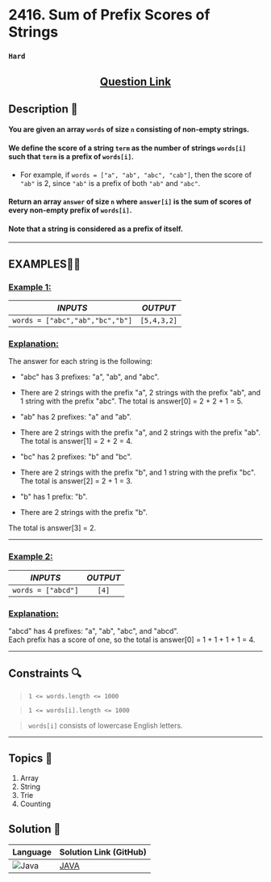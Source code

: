 # 2416. Sum of Prefix Scores of Strings

### `Hard`


<h2 align="center">
<a href="https://leetcode.com/problems/sum-of-prefix-scores-of-strings/description/?envType=daily-question&envId=2024-09-25"><strong>Question Link</strong></a>
</h2>


## Description 📑

#### You are given an array `words` of size `n` consisting of non-empty strings.

#### We define the score of a string `term` as the number of strings `words[i]` such that `term` is a prefix of `words[i]`.

- For example, if `words = ["a", "ab", "abc", "cab"]`, then the score of `"ab"` is 2, since `"ab"` is a prefix of both `"ab"` and `"abc"`.

#### Return an array `answer` of size `n` where `answer[i]` is the sum of scores of every non-empty prefix of `words[i]`.

#### Note that a string is considered as a prefix of itself.

---

## **EXAMPLES**💫✨ </br>

<h3>

<ins>**Example 1**:</ins> </br>


| _INPUTS_ | _OUTPUT_ |
| :-----------: | :-----------: |
| `words = ["abc","ab","bc","b"]` | `[5,4,3,2]` |

</h3>

<h3>
<ins>Explanation:</ins>
</h3>

The answer for each string is the following:

- "abc" has 3 prefixes: "a", "ab", and "abc".

- There are 2 strings with the prefix "a", 2 strings with the prefix "ab", and 1 string with the prefix "abc".
The total is answer[0] = 2 + 2 + 1 = 5.

- "ab" has 2 prefixes: "a" and "ab".

- There are 2 strings with the prefix "a", and 2 strings with the prefix "ab".
The total is answer[1] = 2 + 2 = 4.

- "bc" has 2 prefixes: "b" and "bc".

- There are 2 strings with the prefix "b", and 1 string with the prefix "bc".
The total is answer[2] = 2 + 1 = 3.

- "b" has 1 prefix: "b".

- There are 2 strings with the prefix "b".

The total is answer[3] = 2.

____
<h3>

<ins>**Example 2**:</ins> </br>

| _INPUTS_ | _OUTPUT_ |
| :-----------: | :-----------: |
| `words = ["abcd"]` | `[4]` |

</h3>

<h3>
<ins>Explanation:</ins>
</h3>


"abcd" has 4 prefixes: "a", "ab", "abc", and "abcd". <br>
Each prefix has a score of one, so the total is answer[0] = 1 + 1 + 1 + 1 = 4.


___

## Constraints 🔍

> `1 <= words.length <= 1000`</br>

> `1 <= words[i].length <= 1000` <br>

> `words[i]` consists of lowercase English letters.

___

## Topics 📝

1. Array
2. String
3. Trie
4. Counting


## Solution 📃

|  Language   |  Solution Link (GitHub) |
| ------------- | ------------- |
|  ![Java](https://img.shields.io/badge/java-%23ED8B00.svg?style=flat&logo=openjdk&logoColor=white)  | [JAVA](https://github.com/Purnima47/Leetcode-Solutions/blob/main/%F0%9F%94%B4%20Hard/2416%20-%20Sum%20of%20Prefix%20Scores%20of%20Strings/_2416SumOfPrefixScoresOfString.java) |

